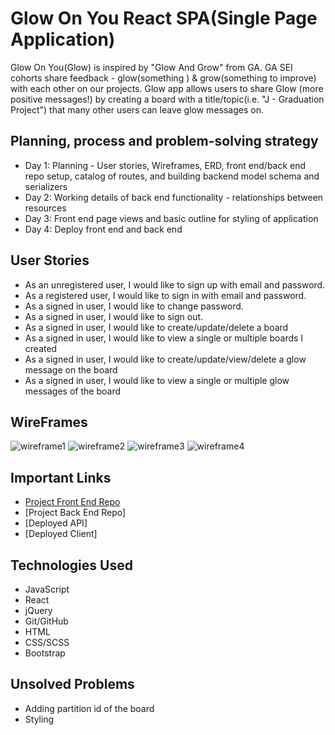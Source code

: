 # Glow On You React SPA(Single Page Application)


Glow On You(Glow) is inspired by "Glow And Grow" from GA. 
GA SEI cohorts share feedback - glow(something ) & grow(something to improve) with each other on our projects.
Glow app allows users to share Glow (more positive messages!) by creating a board with a title/topic(i.e. "J - Graduation Project") that many other users can leave glow messages on. 





## Planning, process and problem-solving strategy


- Day 1: Planning - User stories, Wireframes, ERD, front end/back end repo setup, catalog of routes, and building backend model schema and serializers
- Day 2: Working details of back end functionality - relationships between resources
- Day 3: Front end page views and basic outline for styling of application
- Day 4: Deploy front end and back end




## User Stories


- As an unregistered user, I would like to sign up with email and password.
- As a registered user, I would like to sign in with email and password.
- As a signed in user, I would like to change password.
- As a signed in user, I would like to sign out.
- As a signed in user, I would like to create/update/delete a board
- As a signed in user, I would like to view a single or multiple boards I created
- As a signed in user, I would like to create/update/view/delete a glow message on the board
- As a signed in user, I would like to view a single or multiple glow messages of the board




## WireFrames


![wireframe1](https://i.imgur.com/KxaLnXr.png)
![wireframe2](https://i.imgur.com/dweAeh1.png)
![wireframe3](https://i.imgur.com/SbWGbAF.png)
![wireframe4](https://i.imgur.com/G5yzgL7.png)



## Important Links


- [Project Front End Repo](https://github.com/JeheeChoi/Glow-client)
- [Project Back End Repo]
- [Deployed API]
- [Deployed Client]



## Technologies Used


- JavaScript
- React
- jQuery
- Git/GitHub
- HTML
- CSS/SCSS
- Bootstrap




## Unsolved Problems 

- Adding partition id of the board 
- Styling 
